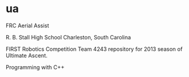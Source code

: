 ua
==
FRC Aerial Assist

R. B. Stall High School Charleston, South Carolina

FIRST Robotics Competition Team 4243 repository for 2013 season of Ultimate Ascent.

Programming with C++
